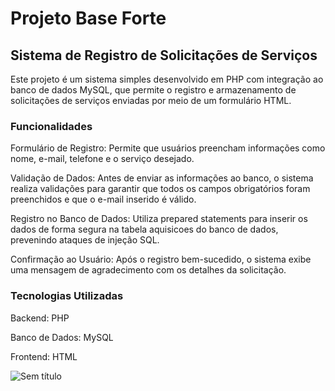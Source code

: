 # Projeto Base Forte

## Sistema de Registro de Solicitações de Serviços
Este projeto é um sistema simples desenvolvido em PHP com integração ao banco de dados MySQL, que permite o registro e armazenamento de solicitações de serviços enviadas por meio de um formulário HTML.

### Funcionalidades
Formulário de Registro: Permite que usuários preencham informações como nome, e-mail, telefone e o serviço desejado.

Validação de Dados: Antes de enviar as informações ao banco, o sistema realiza validações para garantir que todos os campos obrigatórios foram preenchidos e que o e-mail inserido é válido.

Registro no Banco de Dados: Utiliza prepared statements para inserir os dados de forma segura na tabela aquisicoes do banco de dados, prevenindo ataques de injeção SQL.

Confirmação ao Usuário: Após o registro bem-sucedido, o sistema exibe uma mensagem de agradecimento com os detalhes da solicitação.

### Tecnologias Utilizadas
Backend: PHP

Banco de Dados: MySQL

Frontend: HTML

![Sem título](https://github.com/user-attachments/assets/4d23c3ae-aaf6-488d-80b4-6c4725549293)

